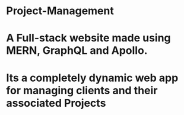 # Project-Management
# A Full-stack website made using MERN, GraphQL and Apollo.
# Its a completely dynamic web app for managing clients and their associated Projects
